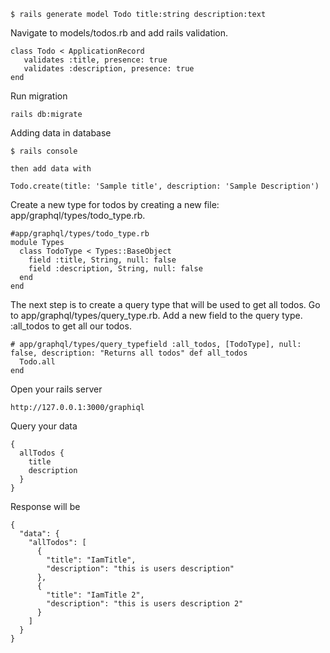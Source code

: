 

```
$ rails generate model Todo title:string description:text
```

Navigate to models/todos.rb and add rails validation.

```
class Todo < ApplicationRecord 
   validates :title, presence: true 
   validates :description, presence: true 
end
```

Run migration

```
rails db:migrate
```

Adding data in database

```
$ rails console 

then add data with

Todo.create(title: 'Sample title', description: 'Sample Description')
```

Create a new type for todos by creating a new file: app/graphql/types/todo_type.rb.

```
#app/graphql/types/todo_type.rb
module Types 
  class TodoType < Types::BaseObject 
    field :title, String, null: false 
    field :description, String, null: false 
  end 
end
```

The next step is to create a query type that will be used to get all todos. Go to app/graphql/types/query_type.rb. Add a new field to the query type. :all_todos to get all our todos.

```
# app/graphql/types/query_typefield :all_todos, [TodoType], null: false, description: "Returns all todos" def all_todos 
  Todo.all 
end
```

Open your rails server

```
http://127.0.0.1:3000/graphiql
```

Query your data

```
{
  allTodos {
    title
    description
  }
}

```

Response will be

```
{
  "data": {
    "allTodos": [
      {
        "title": "IamTitle",
        "description": "this is users description"
      },
      {
        "title": "IamTitle 2",
        "description": "this is users description 2"
      }
    ]
  }
}
```
